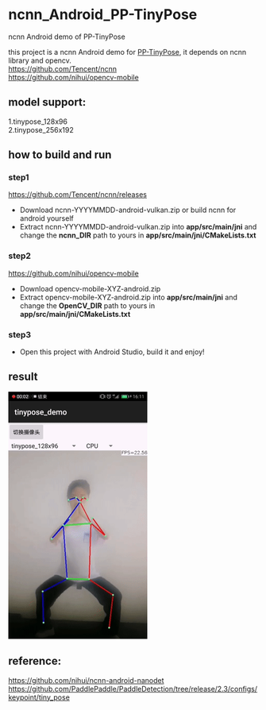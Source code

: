 # ncnn_Android_PP-TinyPose
ncnn Android demo of PP-TinyPose


this project is a ncnn Android demo for [PP-TinyPose](https://github.com/PaddlePaddle/PaddleDetection/tree/release/2.3/configs/keypoint/tiny_pose), it depends on ncnn library and opencv.  
https://github.com/Tencent/ncnn  
https://github.com/nihui/opencv-mobile
## model support:  
1.tinypose_128x96  
2.tinypose_256x192  
## how to build and run
### step1
https://github.com/Tencent/ncnn/releases

* Download ncnn-YYYYMMDD-android-vulkan.zip or build ncnn for android yourself
* Extract ncnn-YYYYMMDD-android-vulkan.zip into **app/src/main/jni** and change the **ncnn_DIR** path to yours in **app/src/main/jni/CMakeLists.txt**

### step2
https://github.com/nihui/opencv-mobile

* Download opencv-mobile-XYZ-android.zip
* Extract opencv-mobile-XYZ-android.zip into **app/src/main/jni** and change the **OpenCV_DIR** path to yours in **app/src/main/jni/CMakeLists.txt**

### step3
* Open this project with Android Studio, build it and enjoy!
## result  
![](result.gif)  
## reference:  
https://github.com/nihui/ncnn-android-nanodet  
https://github.com/PaddlePaddle/PaddleDetection/tree/release/2.3/configs/keypoint/tiny_pose  